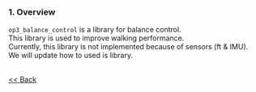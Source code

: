 ### 1. Overview  
`op3_balance_control` is a library for balance control.  
This library is used to improve walking performance.  
Currently, this library is not implemented because of sensors (ft & IMU).  
We will update how to used is library.  

<br>[&lt;&lt; Back]

[&lt;&lt; Back]:[ROBOTIS-OP3.md]

